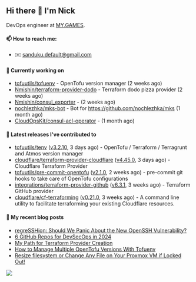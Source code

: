 ## Hi there 👋 I'm Nick

DevOps engineer at [MY.GAMES](https://my.games/).

#### 📫 How to reach me:

- ✉️ sanduku.default@gmail.com

#### 👷 Currently working on


- [tofuutils/tofuenv](https://github.com/tofuutils/tofuenv) - OpenTofu version manager (2 weeks ago)
- [Nmishin/terraform-provider-dodo](https://github.com/Nmishin/terraform-provider-dodo) - Terraform dodo pizza provider (2 weeks ago)
- [Nmishin/consul_exporter](https://github.com/Nmishin/consul_exporter) -  (2 weeks ago)
- [nochlezhka/mks-bot](https://github.com/nochlezhka/mks-bot) - Bot for https://github.com/nochlezhka/mks (1 month ago)
- [CloudOpsKit/consul-acl-operator](https://github.com/CloudOpsKit/consul-acl-operator) -  (1 month ago)

#### 🔭 Latest releases I've contributed to

- [tofuutils/tenv](https://github.com/tofuutils/tenv) ([v3.2.10](https://github.com/tofuutils/tenv/releases/tag/v3.2.10), 3 days ago) - OpenTofu / Terraform / Terragrunt and Atmos version manager
- [cloudflare/terraform-provider-cloudflare](https://github.com/cloudflare/terraform-provider-cloudflare) ([v4.45.0](https://github.com/cloudflare/terraform-provider-cloudflare/releases/tag/v4.45.0), 3 days ago) - Cloudflare Terraform Provider
- [tofuutils/pre-commit-opentofu](https://github.com/tofuutils/pre-commit-opentofu) ([v2.1.0](https://github.com/tofuutils/pre-commit-opentofu/releases/tag/v2.1.0), 2 weeks ago) - pre-commit git hooks to take care of OpenTofu configurations
- [integrations/terraform-provider-github](https://github.com/integrations/terraform-provider-github) ([v6.3.1](https://github.com/integrations/terraform-provider-github/releases/tag/v6.3.1), 3 weeks ago) - Terraform GitHub provider
- [cloudflare/cf-terraforming](https://github.com/cloudflare/cf-terraforming) ([v0.21.0](https://github.com/cloudflare/cf-terraforming/releases/tag/v0.21.0), 3 weeks ago) - A command line utility to facilitate terraforming your existing Cloudflare resources.

#### 📜 My recent blog posts
- [regreSSHion: Should We Panic About the New OpenSSH Vulnerability?](https://dzone.com/articles/what-is-the-regresshion-vulnerability)
- [6 GitHub Repos for DevSecOps in 2024](https://hackernoon.com/6-github-repos-for-devsecops-in-2024)
- [My Path for Terraform Provider Creation](https://hackernoon.com/my-path-for-terraform-provider-creation)
- [How to Manage Multiple OpenTofu Versions With Tofuenv](https://hackernoon.com/how-to-manage-multiple-opentofu-versions-with-tofuenv)
- [Resize filesystem or Change Any File on Your Proxmox VM if Locked Out!](https://hackernoon.com/resize-filesystem-or-change-any-file-on-your-proxmox-vm-if-locked-out)

![](https://komarev.com/ghpvc/?username=Nmishin&color=green)

